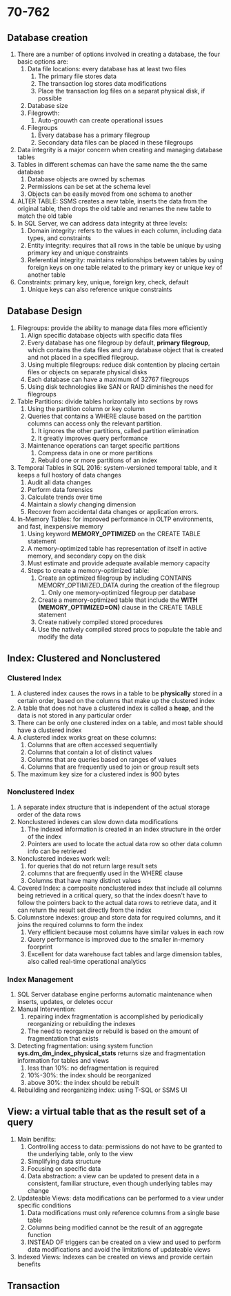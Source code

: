 # 70-762

## Database creation
1. There are a number of options involved in creating a database, the four basic options are:
    1. Data file locations: every database has at least two files
        1. The primary file stores data
        2. The transaction log stores data modifications
        3. Place the transaction log files on a separat physical disk, if possible
    2. Database size
    3. Filegrowth:
        1. Auto-grouwth can create operational issues
    4. Filegroups
        1. Every database has a primary filegroup
        2. Secondary data files can be placed in these filegroups
2. Data integrity is a major concern when creating and managing database tables
3. Tables in different schemas can have the same name the the same database
    1. Database objects are owned by schemas
    2. Permissions can be set at the schema level
    3. Objects can be easily moved from one schema to another
4. ALTER TABLE: SSMS creates a new table, inserts the data from the original table, then drops the old table and renames the new table to match the old table
5. In SQL Server, we can address data integrity at three levels:
    1. Domain integrity: refers to the values in each column, including data types, and constraints
    2. Entity integrity: requires that all rows in the table be unique by using primary key and unique constraints
    3. Referential integrity: maintains relationships between tables by using foreign keys on one table related to the primary key or unique key of another table
6. Constraints: primary key, unique, foreign key, check, default
    1. Unique keys can also reference unique constraints

## Database Design
1. Filegroups: provide the ability to manage data files more efficiently
    1. Align specific database objects with specific data files
    2. Every database has one filegroup by default, **primary filegroup**, which contains the data files and any database object that is created and not placed in a specified filegroup.
    3. Using multiple filegroups: reduce disk contention by placing certain files or objects on separate physical disks
    4. Each database can have a maximum of 32767 filegroups
    5. Using disk technologies like SAN or RAID diminishes the need for filegroups
2. Table Partitions: divide tables horizontally into sections by rows
    1. Using the partition column or key column
    2. Queries that contains a WHERE clause based on the partition columns can access only the relevant partition.
        1. It ignores the other partitions, called partition elimination
        2. It greatly improves query performance
    3. Maintenance operations can target specific partitions
        1. Compress data in one or more partitions
        2. Rebuild one or more partitions of an index
3. Temporal Tables in SQL 2016: system-versioned temporal table, and it keeps a full hostory of data changes
    1. Audit all data changes
    2. Perform data forensics
    3. Calculate trends over time
    4. Maintain a slowly changing dimension
    5. Recover from accidental data changes or application errors.
4. In-Memory Tables: for improved performance in OLTP environments, and fast, inexpensive memory
    1. Using keyword **MEMORY_OPTIMIZED** on the CREATE TABLE statement
    2. A memory-optimized table has representation of itself in active memory, and secondary copy on the disk
    3. Must estimate and provide adequate available memory capacity
    4. Steps to create a memory-optimized table:
        1. Create an optimized filegroup by including CONTAINS MEMORY_OPTIMIZED_DATA during the creation of the filegroup
            1. Only one memory-optimized filegroup per database
        2. Create a memory-optimized table that include the **WITH (MEMORY_OPTIMIZED=ON)** clause in the CREATE TABLE statement
        3. Create natively compiled stored procedures
        4. Use the natively compiled stored procs to populate the table and modify the data

## Index: Clustered and Nonclustered
### Clustered Index
1. A clustered index causes the rows in a table to be **physically** stored in a certain order, based on the columns that make up the clustered index
2. A table that does not have a clustered index is called a **heap**, and the data is not stored in any particular order
3. There can be only one clustered index on a table, and most table should have a clustered index
4. A clustered index works great on these columns:
    1. Columns that are often accessed sequentially
    2. Columns that contain a lot of distinct values
    3. Columns that are queries based on ranges of values
    4. Columns that are frequently used to join or group result sets
5. The maximum key size for a clustered index is 900 bytes

### Nonclustered Index
1. A separate index structure that is independent of the actual storage order of the data rows
2. Nonclustered indexes can slow down data modifications
    1. The indexed information is created in an index structure in the order of the index
    2. Pointers are used to locate the actual data row so other data column info can be retrieved
3. Nonclustered indexes work well:
    1. for queries that do not return large result sets
    2. columns that are frequently used in the WHERE clause
    3. Columns that have many distinct values
4. Covered Index: a composite nonclustered index that include all columns being retrieved in a critical query, so that the index doesn't have to follow the pointers back to the actual data rows to retrieve data, and it can return the result set directly from the index
5. Columnstore indexes: group and store data for required columns, and it joins the required columns to form the index
    1. Very efficient because most columns have similar values in each row
    2. Query performance is improved due to the smaller in-memory foorprint
    3. Excellent for data warehouse fact tables and large dimension tables, also called real-time operational analytics

### Index Management
1. SQL Server database engine performs automatic maintenance when inserts, updates, or deletes occur
2. Manual Intervention:
    1. repairing index fragmentation is accomplished by periodically reorganizing or rebuilding the indexes
    2. The need to reorganize or rebuild is based on the amount of fragmentation that exists
3. Detecting fragmentation: using system function **sys.dm_dm_index_physical_stats** returns size and fragmentation information for tables and views
    1. less than 10%: no defragmentation is required
    2. 10%-30%: the index should be reorganized 
    3. above 30%: the index should be rebuilt
4. Rebuilding and reorganizing index: using T-SQL or SSMS UI

## View: a virtual table that as the result set of a query
1. Main benifits:
    1. Controlling access to data: permissions do not have to be granted to the underlying table, only to the view
    2. Simplifying data structure
    3. Focusing on specific data
    4. Data abstraction: a view can be updated to present data in a consistent, familiar structure, even though underlying tables may change
2. Updateable Views: data modifications can be performed to a view under specific conditions
    1. Data modifications must only reference columns from a single base table
    2. Columns being modified cannot be the result of an aggregate function
    3. INSTEAD OF triggers can be created on a view and used to perform data modifications and avoid the limitations of updateable views
3. Indexed Views: Indexes can be created on views and provide certain benefits

## Transaction
